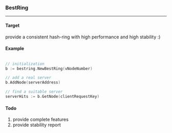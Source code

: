 ### BestRing
--- 

#### Target
provide a consistent hash-ring with high performance and high stability :)

#### Example

```go

// initialization
b := bestring.NewBestRing(vNodeNumber)

// add a real server 
b.AddNode(serverAddress)

// find a suitable server
serverHits := b.GetNode(clientRequestKey)

```

#### Todo
1. provide complete features 
2. provide stability report